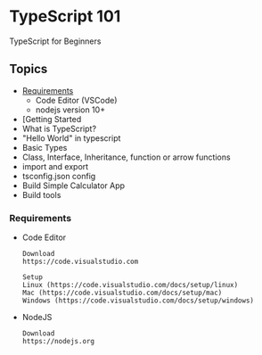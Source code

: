 # TypeScript 101
TypeScript for Beginners

## Topics
* [Requirements](#requirements)
  * Code Editor (VSCode)
  * nodejs version 10+
* [Getting Started
* What is TypeScript?
* "Hello World" in typescript
* Basic Types
* Class, Interface, Inheritance, function or arrow functions
* import and export
* tsconfig.json config
* Build Simple Calculator App
* Build tools


### Requirements
* Code Editor
  ```
  Download
  https://code.visualstudio.com

  Setup
  Linux (https://code.visualstudio.com/docs/setup/linux)
  Mac (https://code.visualstudio.com/docs/setup/mac)
  Windows (https://code.visualstudio.com/docs/setup/windows)
  ```
* NodeJS
  ```
  Download
  https://nodejs.org
  ```
